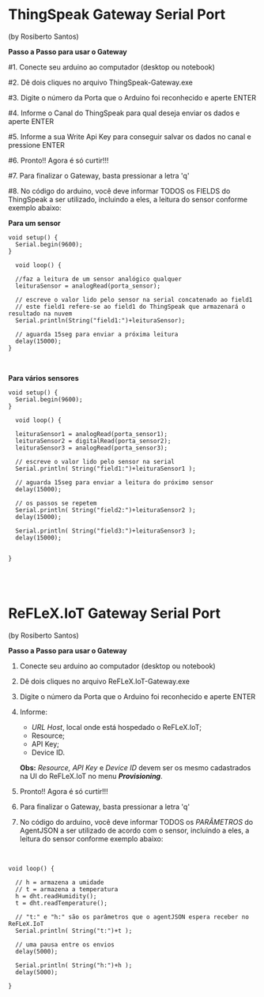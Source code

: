 # ThingSpeak Gateway Serial Port
(by Rosiberto Santos)


**Passo a Passo para usar o Gateway**

#1. Conecte seu arduino ao computador (desktop ou notebook)
 
#2. Dê dois cliques no arquivo ThingSpeak-Gateway.exe 

#3. Digite o número da Porta que o Arduino foi reconhecido e aperte ENTER

#4. Informe o Canal do ThingSpeak para qual deseja enviar os dados e aperte ENTER

#5. Informe a sua Write Api Key para conseguir salvar os dados no canal e pressione ENTER

#6. Pronto!! Agora é só curtir!!!

#7. Para finalizar o Gateway, basta pressionar a letra 'q'

#8. No código do arduino, você deve informar TODOS os FIELDS do ThingSpeak a ser utilizado, incluindo a eles, a leitura do sensor conforme exemplo abaixo:



**Para um sensor**

```
void setup() {
  Serial.begin(9600);  
}

  void loop() {
  
  //faz a leitura de um sensor analógico qualquer 
  leituraSensor = analogRead(porta_sensor);
  
  // escreve o valor lido pelo sensor na serial concatenado ao field1
  // este field1 refere-se ao field1 do ThingSpeak que armazenará o resultado na nuvem
  Serial.println(String("field1:")+leituraSensor);

  // aguarda 15seg para enviar a próxima leitura
  delay(15000);
}
```

<br>

**Para vários sensores**
```
void setup() {
  Serial.begin(9600);  
}

  void loop() {
  
  leituraSensor1 = analogRead(porta_sensor1);
  leituraSensor2 = digitalRead(porta_sensor2);
  leituraSensor3 = analogRead(porta_sensor3);
  
  // escreve o valor lido pelo sensor na serial  
  Serial.println( String("field1:")+leituraSensor1 );  
  
  // aguarda 15seg para enviar a leitura do próximo sensor
  delay(15000);
  
  // os passos se repetem
  Serial.println( String("field2:")+leituraSensor2 );  
  delay(15000);
  
  Serial.println( String("field3:")+leituraSensor3 );  
  delay(15000);
  
  
}
```

<br>
<br>

# ReFLeX.IoT Gateway Serial Port
(by Rosiberto Santos)


**Passo a Passo para usar o Gateway**

1. Conecte seu arduino ao computador (desktop ou notebook)
 
2. Dê dois cliques no arquivo ReFLeX.IoT-Gateway.exe 

3. Digite o número da Porta que o Arduino foi reconhecido e aperte ENTER

4. Informe:
	- *URL Host*, local onde está hospedado o ReFLeX.IoT;
	- Resource;
	- API Key;
	- Device ID.
	
	**Obs:** *Resource, API Key* e *Device ID* devem ser os mesmo cadastrados na UI do ReFLeX.IoT no menu ***Provisioning***.


6. Pronto!! Agora é só curtir!!!

7. Para finalizar o Gateway, basta pressionar a letra 'q'

8. No código do arduino, você deve informar TODOS os *PARÂMETROS* do AgentJSON a ser utilizado de acordo com o sensor, incluindo a eles, a leitura do sensor conforme exemplo abaixo:

<br>

```
void loop() {
  
  // h = armazena a umidade   
  // t = armazena a temperatura 
  h = dht.readHumidity();
  t = dht.readTemperature();
  
  // "t:" e "h:" são os parâmetros que o agentJSON espera receber no ReFLeX.IoT
  Serial.println( String("t:")+t );
  
  // uma pausa entre os envios
  delay(5000); 
  
  Serial.println( String("h:")+h );
  delay(5000);  
  
}
```
